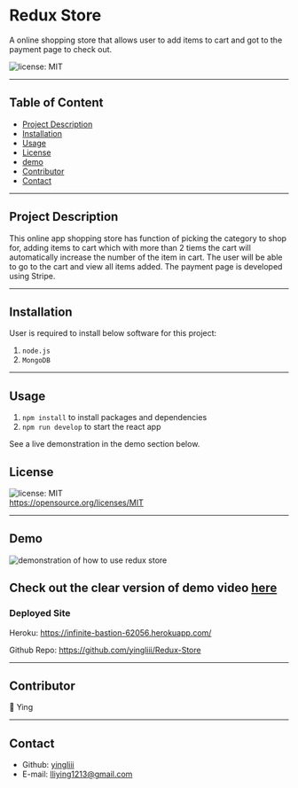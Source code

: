 # Redux Store

A online shopping store that allows user to add items to cart and got to the payment page to check out.

![license: MIT](https://img.shields.io/badge/license-MIT-orange)

---

## Table of Content

- [Project Description](#description)
- [Installation](#installation)
- [Usage](#usage)
- [License](#license)
- [demo](#demo)
- [Contributor](#contributor)
- [Contact](#contact)

---

## Project Description

This online app shopping store has function of picking the category to shop for, adding items to cart which with more than 2 tiems the cart will automatically increase the number of the item in cart. The user will be able to go to the cart and view all items added. The payment page is developed using Stripe.

---

## Installation

User is required to install below software for this project:

1. `node.js`
2. `MongoDB`

---

## Usage

1.  `npm install` to install packages and dependencies
2.  `npm run develop` to start the react app

See a live demonstration in the demo section below.

## License

![license: MIT](https://img.shields.io/badge/license-MIT-orange)\
 https://opensource.org/licenses/MIT

---

## Demo

![demonstration of how to use redux store](./client/assets/Demo.gif)

## Check out the clear version of demo video [here](https://watch.screencastify.com/v/7I2d30XwfaxXRbsmQCf5)

### Deployed Site

Heroku: https://infinite-bastion-62056.herokuapp.com/

Github Repo: https://github.com/yingliii/Redux-Store

---

## Contributor

:woman: Ying

---

## Contact

- Github: [yingliii](https://github.com/yingliii)
- E-mail: lliying1213@gmail.com
